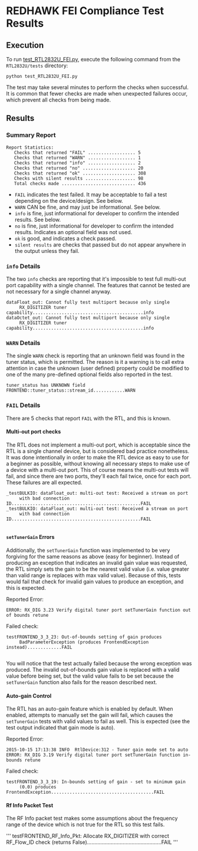 # REDHAWK FEI Compliance Test Results

## Execution

To run [test\_RTL2832U\_FEI.py](test_RTL2832U_FEI.py), execute the following command from the `RTL2832U/tests` directory:

```
python test_RTL2832U_FEI.py
```

The test may take several minutes to perform the checks when successful. It is common that fewer checks are made when unexpected failures occur, which prevent all checks from being made.

## Results

### Summary Report

```
Report Statistics:
   Checks that returned "FAIL" .................. 5
   Checks that returned "WARN" .................. 1
   Checks that returned "info" .................. 2
   Checks that returned "no" .................... 20
   Checks that returned "ok" .................... 308
   Checks with silent results ................... 98
   Total checks made ............................ 436
```

* `FAIL` indicates the test failed. It may be acceptable to fail a test depending on the device/design. See below.
* `WARN` CAN be fine, and may just be informational. See below.
* `info` is fine, just informational for developer to confirm the intended results. See below.
* `no` is fine, just informational for developer to confirm the intended results. Indicates an optional field was not used.
* `ok` is good, and indicates a check passed.
* `silent results` are checks that passed but do not appear anywhere in the output unless they fail.

### `info` Details

The two `info` checks are reporting that it's impossible to test full multi-out port capability with a single channel. The features that cannot be tested are not necessary for a single channel anyway.

```
dataFloat_out: Cannot fully test multiport because only single
     RX_DIGITIZER tuner capability..........................................info
dataOctet_out: Cannot fully test multiport because only single
     RX_DIGITIZER tuner capability..........................................info
```

### `WARN` Details

The single `WARN` check is reporting that an unknown field was found in the tuner status, which is permitted. The reason is it a warning is to call extra attention in case the unknown (user defined) property could be modified to one of the many pre-defined optional fields also reported in the test.
```
tuner_status has UNKNOWN field FRONTEND::tuner_status::stream_id............WARN
```

### `FAIL` Details

There are 5 checks that report `FAIL` with the RTL, and this is known.

#### Multi-out port checks

The RTL does not implement a multi-out port, which is acceptable since the RTL is a single channel device, but is considered bad practice nonetheless. It was done intentionally in order to make the RTL device as easy to use for a beginner as possible, without knowing all necessary steps to make use of a device with a multi-out port. This of course means the multi-out tests will fail, and since there are two ports, they'll each fail twice, once for each port. These failures are all expected.

```
_testBULKIO: dataFloat_out: multi-out test: Received a stream on port
     with bad connection ID.................................................FAIL
_testBULKIO: dataFloat_out: multi-out test: Received a stream on port
     with bad connection ID.................................................FAIL


```

#### `setTunerGain` Errors

Additionally, the `setTunerGain` function was implemented to be very forgiving for the same reasons as above (easy for beginner). Instead of producing an exception that indicates an invalid gain value was requested, the RTL simply sets the gain to be the nearest valid value (i.e. value greater than valid range is replaces with max valid value). Because of this, tests would fail that check for invalid gain values to produce an exception, and this is expected.

Reported Error:
```
ERROR: RX_DIG 3.23 Verify digital tuner port setTunerGain function out of bounds retune
```
Failed check:
```
testFRONTEND_3_3_23: Out-of-bounds setting of gain produces
     BadParameterException (produces FrontendException instead).............FAIL


```

You will notice that the test actually failed because the wrong exception was produced. The invalid out-of-bounds gain value is replaced with a valid value before being set, but the valid value fails to be set because the `setTunerGain` function also fails for the reason described next.

#### Auto-gain Control

The RTL has an auto-gain feature which is enabled by default. When enabled, attempts to manually set the gain will fail, which causes the `setTunerGain` tests with valid values to fail as well. This is expected (see the test output indicated that gain mode is auto).

Reported Error:
```
2015-10-15 17:13:38 INFO  RtlDevice:312 - Tuner gain mode set to auto
ERROR: RX_DIG 3.19 Verify digital tuner port setTunerGain function in-bounds retune
```
Failed check:
```
testFRONTEND_3_3_19: In-bounds setting of gain - set to minimum gain
     (0.0) produces FrontendException.......................................FAIL
```

#### Rf Info Packet Test

The RF Info packet test makes some assumptions about the frequency range of the device which is not true for the RTL so this test fails. 

'''
testFRONTEND_RF_Info_Pkt: Allocate RX_DIGITIZER with correct RF_Flow_ID
     check (returns False)..................................................FAIL
'''
